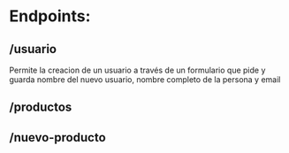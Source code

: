 # Endpoints:

## /usuario
  Permite la creacion de un usuario a través de un formulario que pide y guarda nombre del nuevo usuario, nombre completo de la persona y email

## /productos

## /nuevo-producto
